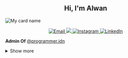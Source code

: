 <h2 align="center"> Hi, I'm Alwan</h2>

![My card name](https://cardivo.vercel.app/api?name=Wanrabbae&description=Hi,%20i%27m%20a%20Full-stack%20developer%20and%20i%27m%2019%20y.o.%20Nice%20to%20meet%20you%20%F0%9F%91%8B&image=https://avatars.githubusercontent.com/u/71312587?v=4&backgroundColor=%231d1f28&pattern=brickWall&colorPattern=%23EFF4F6&opacity=0.05&fontColor=%23eff4f6)

<div align="center">
  <a href="mailto:alwanrabbae@gmail.com" target="_blank">
    <img src="https://img.shields.io/badge/-Gmail-c14438?style=for-the-badge&logo=Gmail&logoColor=white" alt="Email" />
  </a>
  <a href="https://twitter.com/Wan81295896?s=09" target="_blank">
    <img src="https://img.shields.io/badge/twitter-%231DA1F2?&style=for-the-badge&logo=twitter&logoColor=white" />
  </a>
  <a href="https://instagram.com/imalwan_" target="_blank">
    <img src="https://img.shields.io/badge/-Instagram-e4405f?style=for-the-badge&logo=instagram&logoColor=white" alt="Instagram" />
  </a>
  <a href="https://linkedin.com/in/akhmad-alwan-rabbani-b75467205" target="_blank">
    <img src="https://img.shields.io/badge/LinkedIn-%230077B5.svg?&style=for-the-badge&logo=linkedin&logoColor=white" alt="LinkedIn" />
  </a>
</div>


**Admin Of** [@programmer.idn](https://www.instagram.com/programmer.idn/)

<details>
  <summary>Show more</summary>

### GitHub Stats
  [![](https://github-readme-stats.vercel.app/api?username=wanrabbae&show_icons=true&count_private=true&include_all_commits=true&theme=cobalt)](https://github.com/anuraghazra/github-readme-stats)

  [![Top Langs](https://github-readme-stats.vercel.app/api/top-langs/?username=wanrabbae&layout=compact&theme=cobalt)](https://github.com/anuraghazra/github-readme-stats)

### Languages and Tools:

<div align="center">
<img alt="JavaScript" src="https://img.shields.io/badge/javascript%20-%fff538.svg?&style=for-the-badge&logo=javascript&logoColor=white&color=yellow"/>
<img alt="PHP" src="https://img.shields.io/badge/php%20-%23474A8A.svg?&style=for-the-badge&logo=php&logoColor=white"/>
<img alt="React" src="https://img.shields.io/badge/react js%20-%2314354C.svg?&style=for-the-badge&logo=react&logoColor=white"/>
<img alt="HTML5" src="https://img.shields.io/badge/html5%20-%23E34F26.svg?&style=for-the-badge&logo=html5&logoColor=white"/>
<img alt="CSS3" src="https://img.shields.io/badge/css3%20-%231572B6.svg?&style=for-the-badge&logo=css3&logoColor=white"/>
<img alt="nodejs" src="https://img.shields.io/badge/node js%20-%233c873a.svg?&style=for-the-badge&logo=node.js&logoColor=white"/>
<img alt="Express.js" src="https://img.shields.io/badge/express js%20-%23ffff.svg?&style=for-the-badge&logo=epxress.js&logoColor=white"/>
<img alt="Laravel" src="https://img.shields.io/badge/laravel%20-%23F05033.svg?&style=for-the-badge&logo=laravel&logoColor=white"/>
<img alt="Git" src="https://img.shields.io/badge/git%20-%23F05033.svg?&style=for-the-badge&logo=git&logoColor=white"/>
<img alt="MongoDB" src ="https://img.shields.io/badge/MongoDB-%234ea94b.svg?&style=for-the-badge&logo=mongodb&logoColor=white"/>
<img alt="Bootstrap" src="https://img.shields.io/badge/bootstrap%20-%23563D7C.svg?&style=for-the-badge&logo=bootstrap&logoColor=white"/>
  <img alt="Flutter" src="https://img.shields.io/badge/flutter%20-%2342A5F5.svg?&style=for-the-badge&logo=flutter&logoColor=white"/>
<!-- <img alt="jQuery" src="https://img.shields.io/badge/jquery%20-%230769AD.svg?&style=for-the-badge&logo=jquery&logoColor=white"/> -->
</div>

<br />
</details>

<!--
**wanrabbae/wanrabbae** is a ✨ _special_ ✨ repository because its `README.md` (this file) appears on your GitHub profile.

Here are some ideas to get you started:

- 🔭 I’m currently working on ...
- 🌱 I’m currently learning ...
- 👯 I’m looking to collaborate on ...
- 🤔 I’m looking for help with ...
- 💬 Ask me about ...
- 📫 How to reach me: ...
- 😄 Pronouns: ...
- ⚡ Fun fact: ...
-->
